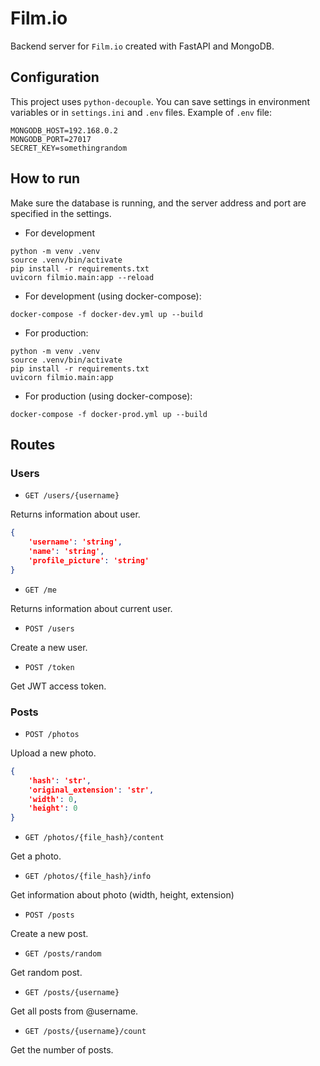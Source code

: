 # Film.io
Backend server for `Film.io` created with FastAPI and MongoDB.

## Configuration
This project uses `python-decouple`.
You can save settings in environment variables or in `settings.ini` and `.env` files.
Example of `.env` file:
```
MONGODB_HOST=192.168.0.2
MONGODB_PORT=27017
SECRET_KEY=somethingrandom
```

## How to run
Make sure the database is running,
and the server address and port are specified in the settings.

* For development
```
python -m venv .venv
source .venv/bin/activate
pip install -r requirements.txt
uvicorn filmio.main:app --reload
```

* For development (using docker-compose):
```
docker-compose -f docker-dev.yml up --build
```

* For production:
```
python -m venv .venv
source .venv/bin/activate
pip install -r requirements.txt
uvicorn filmio.main:app
```

* For production (using docker-compose):
```
docker-compose -f docker-prod.yml up --build
```

## Routes
### Users
* `GET /users/{username}`

Returns information about user.
```JSON
{
    'username': 'string',
    'name': 'string',
    'profile_picture': 'string'
}
```

* `GET /me`

Returns information about current user.

* `POST /users`

Create a new user.

* `POST /token`

Get JWT access token.

### Posts

* `POST /photos`

Upload a new photo.
```JSON
{
    'hash': 'str',
    'original_extension': 'str',
    'width': 0,
    'height': 0
}
```

* `GET /photos/{file_hash}/content`

Get a photo.

* `GET /photos/{file_hash}/info`

Get information about photo (width, height, extension)

* `POST /posts`

Create a new post.

* `GET /posts/random`

Get random post.

* `GET /posts/{username}`

Get all posts from @username.

* `GET /posts/{username}/count`

Get the number of posts.